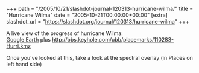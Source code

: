 +++
path = "/2005/10/21/slashdot-journal-120313-hurricane-wilma/"
title = "Hurricane Wilma"
date = "2005-10-21T00:00:00+00:00"
[extra]
slashdot_url = "https://slashdot.org/journal/120313/hurricane-wilma"
+++

<p>A live view of the progress of hurricane Wilma:<br><a href="http://earth.google.com/downloads.html">Google Earth</a> plus <a href="http://bbs.keyhole.com/ubb/placemarks/110283-Hurri.kmz">http://bbs.keyhole.com/ubb/placemarks/110283-Hurri.kmz</a></p>
<p>Once you've looked at this, take a look at the spectral overlay (in Places on left hand side)</p>

